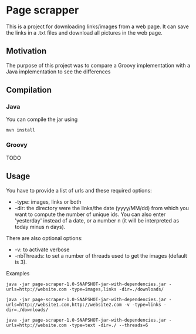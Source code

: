 # Page scrapper

This is a project for downloading links/images from a web page.
It can save the links in a .txt files and download all pictures in the web page.

## Motivation
The purpose of this project was to compare a Groovy implementation with a Java implementation to see the differences

## Compilation

### Java

You can compile the jar using 
```
mvn install
```
### Groovy

TODO

## Usage

You have to provide a list of urls and these required options:
* -type: images, links or both
* -dir: the directory were the links/the date (yyyy/MM/dd) from which you want to compute the number of unique ids. You can also enter 'yesterday' instead of a date, or a number n (it will be interpreted as today minus n days).

There are also optional options:
* -v: to activate verbose
* -nbThreads: to set a number of threads used to get the images (default is 3).

Examples
```
java -jar page-scraper-1.0-SNAPSHOT-jar-with-dependencies.jar -urls=http://website.com -type=images,links -dir=./downloads/
```

```
java -jar page-scraper-1.0-SNAPSHOT-jar-with-dependencies.jar -urls=http://website1.com,http://website2.com -v -type=links -dir=./downloads/
```

```
java -jar page-scraper-1.0-SNAPSHOT-jar-with-dependencies.jar -urls=http://website.com -type=text -dir=./ --threads=6
```
